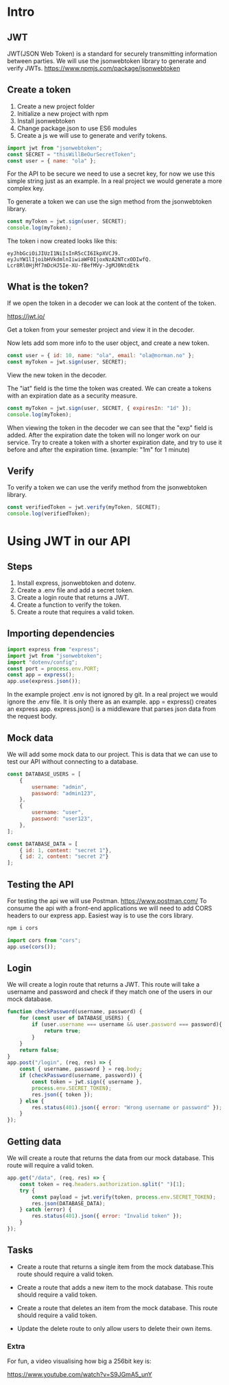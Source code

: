 # Intro

## JWT

JWT(JSON Web Token) is a standard for securely transmitting information between parties.
We will use the jsonwebtoken library to generate and verify JWTs. https://www.npmjs.com/package/jsonwebtoken

## Create a token

1. Create a new project folder
2. Initialize a new project with npm
3. Install jsonwebtoken
4. Change package.json to use ES6 modules
5. Create a js we will use to generate and verify tokens.

<!-- prettier-ignore -->
```js
import jwt from "jsonwebtoken";
const SECRET = "thisWillBeOurSecretToken";
const user = { name: "ola" };
```

For the API to be secure we need to use a secret key, for now we use this simple string just as an example. In a real project we would generate a more complex key.

To generate a token we can use the sign method from the jsonwebtoken library.

<!-- prettier-ignore -->
```js
const myToken = jwt.sign(user, SECRET);
console.log(myToken);

```

The token i now created looks like this:

<!-- prettier-ignore -->
```
eyJhbGciOiJIUzI1NiIsInR5cCI6IkpXVCJ9.
eyJuYW1lIjoibHVkdmlnIiwiaWF0IjoxNzA2NTcxODIwfQ.
Lcr8Rl0HjMf7mDcHJ5Ie-XU-fBefMVy-JgMJ0NtdEtk
```

## What is the token?

If we open the token in a decoder we can look at the content of the token.

https://jwt.io/

Get a token from your semester project and view it in the decoder.

Now lets add som more info to the user object, and create a new token.

<!-- prettier-ignore -->
```js
const user = { id: 10, name: "ola", email: "ola@norman.no" };
const myToken = jwt.sign(user, SECRET);
```

View the new token in the decoder.

The "iat" field is the time the token was created. We can create a tokens with an expiration date as a security measure.

<!-- prettier-ignore -->
```js
const myToken = jwt.sign(user, SECRET, { expiresIn: "1d" });
console.log(myToken);
```

When viewing the token in the decoder we can see that the "exp" field is added. After the expiration date the token will no longer work on our service.
Try to create a token with a shorter expiration date, and try to use it before and after the expiration time. (example: "1m" for 1 minute)

## Verify

To verify a token we can use the verify method from the jsonwebtoken library.

<!-- prettier-ignore -->
```js
const verifiedToken = jwt.verify(myToken, SECRET);
console.log(verifiedToken);
```

# Using JWT in our API

## Steps

1. Install express, jsonwebtoken and dotenv.
2. Create a .env file and add a secret token.
3. Create a login route that returns a JWT.
4. Create a function to verify the token.
5. Create a route that requires a valid token.

## Importing dependencies

<!-- prettier-ignore -->
```js
import express from "express";
import jwt from "jsonwebtoken";
import "dotenv/config";
const port = process.env.PORT;
const app = express();
app.use(express.json());
```

In the example project .env is not ignored by git. In a real project we would ignore the .env file. It is only there as an example.
app = express() creates an express app.
express.json() is a middleware that parses json data from the request body.

## Mock data

We will add some mock data to our project. This is data that we can use to test our API without connecting to a database.

<!-- prettier-ignore -->
```js
const DATABASE_USERS = [
	{
		username: "admin",
		password: "admin123",
	},
	{
		username: "user",
		password: "user123",
	},
];

const DATABASE_DATA = [
	{ id: 1, content: "secret 1"},
	{ id: 2, content: "secret 2"}
];
```

## Testing the API

For testing the api we will use Postman. https://www.postman.com/
To consume the api with a front-end applications we will need to add CORS headers to our express app. Easiest way is to use the cors library.

<!--prettier-ignore -->
```bash
npm i cors
```

<!-- prettier-ignore -->
```js
import cors from "cors";
app.use(cors());
```

## Login

We will create a login route that returns a JWT. This route will take a username and password and check if they match one of the users in our mock database.

<!-- prettier-ignore -->
```js
function checkPassword(username, password) {
	for (const user of DATABASE_USERS) {
		if (user.username === username && user.password === password){
			return true;
		}
	}
	return false;
}
app.post("/login", (req, res) => {
    const { username, password } = req.body;
    if (checkPassword(username, password)) {
        const token = jwt.sign({ username },
        process.env.SECRET_TOKEN);
        res.json({ token });
    } else {
        res.status(401).json({ error: "Wrong username or password" });
    }
});

```

## Getting data

We will create a route that returns the data from our mock database. This route will require a valid token.

<!-- prettier-ignore -->
```js
app.get("/data", (req, res) => {
    const token = req.headers.authorization.split(" ")[1];
    try {
        const payload = jwt.verify(token, process.env.SECRET_TOKEN);
        res.json(DATABASE_DATA);
    } catch (error) {
        res.status(401).json({ error: "Invalid token" });
    }
});
```

## Tasks

- Create a route that returns a single item from the mock database.This route should require a valid token.

- Create a route that adds a new item to the mock database. This route should require a valid token.

- Create a route that deletes an item from the mock database. This route should require a valid token.

- Update the delete route to only allow users to delete their own items.

### Extra

For fun, a video visualising how big a 256bit key is:

https://www.youtube.com/watch?v=S9JGmA5_unY

